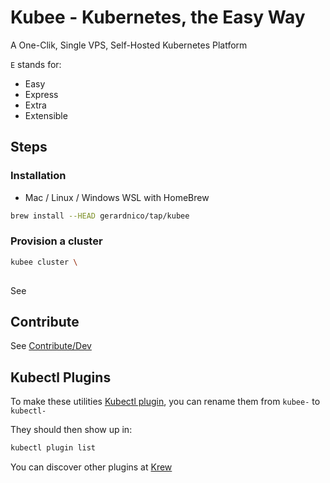 # Kubee - Kubernetes, the Easy Way 

A One-Clik, Single VPS, Self-Hosted Kubernetes Platform


`E` stands for:
* Easy
* Express
* Extra
* Extensible


## Steps
### Installation

* Mac / Linux / Windows WSL with HomeBrew
```bash
brew install --HEAD gerardnico/tap/kubee
```

### Provision a cluster

```bash
kubee cluster \
    
```
See [](resources/clusters/kubee-ssh/README.md)


## Contribute 

See [Contribute/Dev](contrib/contribute.md)

## Kubectl Plugins

To make these utilities [Kubectl plugin](https://kubernetes.io/docs/tasks/extend-kubectl/kubectl-plugins/), 
you can rename them from `kubee-` to `kubectl-`

They should then show up in:
```bash
kubectl plugin list
```


You can discover other plugins at [Krew](https://krew.sigs.k8s.io/plugins/)
